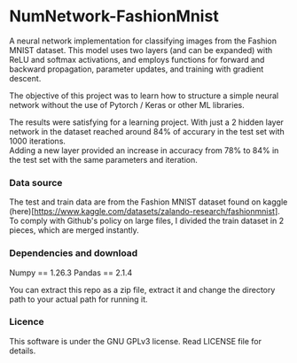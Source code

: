 # NumNetwork-FashionMnist

A neural network implementation for classifying images from the Fashion MNIST dataset.
This model uses two layers (and can be expanded) with ReLU and softmax activations, and employs functions for forward and backward propagation, parameter updates, and training with gradient descent.

The objective of this project was to learn how to structure a simple neural network without the use of Pytorch / Keras or other ML libraries. 

The results were satisfying for a learning project. With just a 2 hidden layer network in the dataset reached around 84% of accurary in the test set with 1000 iterations.  
Adding a new layer provided an increase in accuracy from 78% to 84% in the test set with the same parameters and iteration. 


### Data source
The test and train data are from the Fashion MNIST dataset found on kaggle (here)[https://www.kaggle.com/datasets/zalando-research/fashionmnist]. 
To comply with Github's policy on large files, I divided the train dataset in 2 pieces, which are merged instantly.


### Dependencies and download

Numpy == 1.26.3
Pandas == 2.1.4

You can extract this repo as a zip file, extract it and change the directory path to your actual path for running it.

### Licence
This software is under the GNU GPLv3 license. Read LICENSE file for details. 